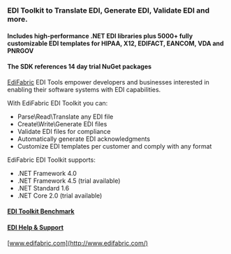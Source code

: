 ### EDI Toolkit to Translate EDI, Generate EDI, Validate EDI and more. 
#### Includes high-performance .NET EDI libraries plus 5000+ fully customizable EDI templates for HIPAA, X12, EDIFACT, EANCOM, VDA and PNRGOV
#### The SDK references 14 day trial NuGet packages

[EdiFabric](http://www.edifabric.com/) EDI Tools empower developers and businesses interested in enabling their software systems with EDI capabilities. 

With EdiFabric EDI Toolkit you can:

* Parse\Read\Translate any EDI file
* Create\Write\Generate EDI files
* Validate EDI files for compliance
* Automatically generate EDI acknowledgments
* Customize EDI templates per customer and comply with any format

EdiFabric EDI Toolkit supports:

* .NET Framework 4.0
* .NET Framework 4.5 (trial available)
* .NET Standard 1.6
* .NET Core 2.0 (trial available)

#### [EDI Toolkit Benchmark](https://support.edifabric.com/hc/en-us/articles/360002327372-EDI-Parser-Benchmark)
#### [EDI Help & Support](https://support.edifabric.com/hc/en-us)

[www.edifabric.com](http://www.edifabric.com/)
